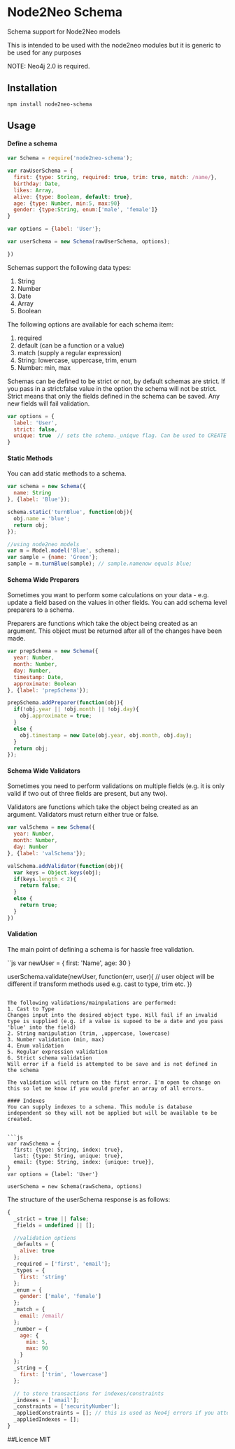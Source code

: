 # Node2Neo Schema

Schema support for Node2Neo models

This is intended to be used with the node2neo modules but it is generic to be used for any purposes

NOTE: Neo4j 2.0 is required.

## Installation

    npm install node2neo-schema

## Usage

#### Define a schema

```js
var Schema = require('node2neo-schema');

var rawUserSchema = {
  first: {type: String, required: true, trim: true, match: /name/},
  birthday: Date,
  likes: Array,
  alive: {type: Boolean, default: true},
  age: {type: Number, min:5, max:90}
  gender: {type:String, enum:['male', 'female']}
}

var options = {label: 'User'};

var userSchema = new Schema(rawUserSchema, options);

})
```

Schemas support the following data types:
1. String
2. Number
3. Date
4. Array
5. Boolean

The following options are available for each schema item:
1. required
2. default (can be a function or a value)
3. match (supply a regular expression)
4. String: lowercase, uppercase, trim, enum
5. Number: min, max

Schemas can be defined to be strict or not, by default schemas are strict. If you pass in a strict:false value in the option the schema will not be strict. Strict means that only the fields defined in the schema can be saved. Any new fields will fail validation.

```js
var options = {
  label: 'User',
  strict: false,
  unique: true  // sets the schema._unique flag. Can be used to CREATE UNIQUE nodes
}
```
#### Static Methods
You can add static methods to a schema.

```js
var schema = new Schema({
  name: String
}, {label: 'Blue'});

schema.static('turnBlue', function(obj){
  obj.name = 'blue';
  return obj;
});

//using node2neo models
var m = Model.model('Blue', schema);
var sample = {name: 'Green'};
sample = m.turnBlue(sample); // sample.namenow equals blue;
```

#### Schema Wide Preparers
Sometimes you want to perform some calculations on your data - e.g. update a field based on the values in other fields. You can add schema level preparers to a schema.

Preparers are functions which take the object being created as an argument. This object must be returned after all of the changes have been made.

```js
var prepSchema = new Schema({
  year: Number,
  month: Number,
  day: Number,
  timestamp: Date,
  approximate: Boolean
}, {label: 'prepSchema'});

prepSchema.addPreparer(function(obj){
  if(!obj.year || !obj.month || !obj.day){
    obj.approximate = true;
  }
  else {
    obj.timestamp = new Date(obj.year, obj.month, obj.day);
  }
  return obj;
});
```

#### Schema Wide Validators
Sometimes you need to perform validations on multiple fields (e.g. it is only valid if two out of three fields are present, but any two).

Validators are functions which take the object being created as an argument. Validators must return either true or false.
```js
var valSchema = new Schema({
  year: Number,
  month: Number,
  day: Number
}, {label: 'valSchema'});

valSchema.addValidator(function(obj){
  var keys = Object.keys(obj);
  if(keys.length < 2){
    return false;
  }
  else {
    return true;
  }
})
```

#### Validation
The main point of defining a schema is for hassle free validation.

``js
var newUser = {
  first: 'Name',
  age: 30
}

userSchema.validate(newUser, function(err, user){
  // user object will be different if transform methods used e.g. cast to type, trim etc.
})
```

The following validations/mainpulations are performed:
1. Cast to Type
Changes input into the desired object type. Will fail if an invalid type is supplied (e.g. if a value is supoed to be a date and you pass 'blue' into the field)
2. String manipulation (trim, ,uppercase, lowercase)
3. Number validation (min, max)
4. Enum validation
5. Regular expression validation
6. Strict schema validation
Will error if a field is attempted to be save and is not defined in the schema

The validation will return on the first error. I'm open to change on this so let me know if you would prefer an array of all errors.

#### Indexes
You can supply indexes to a schema. This module is database independent so they will not be applied but will be available to be created.


```js
var rawSchema = {
  first: {type: String, index: true},
  last: {type: String, unique: true},
  email: {type: String, index: {unique: true}},
}
var options = {label: 'User'}

userSchema = new Schema(rawSchema, options)
```

The structure of the userSchema response is as follows:
```js
{
  _strict = true || false;
  _fields = undefined || [];

  //validation options
  _defaults = {
    alive: true
  };
  _required = ['first', 'email'];
  _types = {
    first: 'string'
  };
  _enum = {
    gender: ['male', 'female']
  };
  _match = {
    email: /email/
  };
  _number = {
    age: {
      min: 5,
      max: 90
    }
  };
  _string = {
    first: ['trim', 'lowercase']
  };

  // to store transactions for indexes/constraints
  _indexes = ['email'];
  _constraints = ['securityNumber'];
  _appliedConstraints = []; // this is used as Neo4j errors if you attempt to re-apply a constraint
  _appliedIndexes = [];
}
```

##Licence
MIT